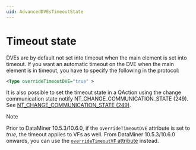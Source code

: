 ```yaml
---
uid: AdvancedDVEsTimeoutState
---
```


# Timeout state

DVEs are by default not set into timeout when the main element is set into timeout. If you want an automatic timeout on the DVE when the main element is in timeout, you have to specify the following in the protocol:

```xml
<Type overrideTimeoutDVE="true" >
```

It is also possible to set the timeout state in a QAction using the change communication state notify NT_CHANGE_COMMUNICATION_STATE (249). See [NT_CHANGE_COMMUNICATION_STATE (249)](xref:NT_CHANGE_COMMUNICATION_STATE).

> [!NOTE]
> Prior to DataMiner 10.5.3/10.6.0, if the `overrideTimeoutDVE` attribute is set to *true*, the timeout applies to VFs as well. From DataMiner 10.5.3/10.6.0 onwards<!--RN 41388-->, you can use the [`overrideTimeoutVF` attribute](xref:Protocol.Type-overrideTimeoutVF) instead.
